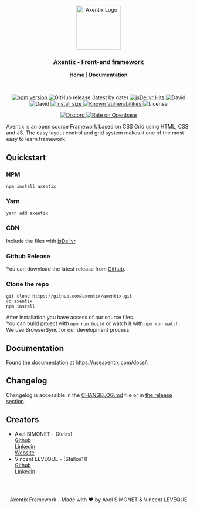 <p align="center">
  <a href="https://useaxentix.com/">
    <img src="https://useaxentix.com/img/axentix-250.png" alt="Axentix Logo" width="120" height="120">
  </a>
</p>

<h3 align="center">Axentix - Front-end framework</h3>

<p align="center">
  <a href="https://useaxentix.com/"><strong>Home</strong></a> |
  <a href="https://useaxentix.com/docs/"><strong>Documentation</strong></a>
</p>

<br>

<p align="center">
  <a href="https://badge.fury.io/js/axentix">
    <img src="https://badge.fury.io/js/axentix.svg" alt="npm version" />
  </a>
  <img src="https://img.shields.io/github/v/release/axentix/axentix" alt="GitHub release (latest by date)" />
  <a href="https://www.jsdelivr.com/package/npm/axentix">
    <img src="https://data.jsdelivr.com/v1/package/npm/axentix/badge?style=rounded" alt="jsDelivr Hits" />
  </a>
  <img src="https://img.shields.io/david/axentix/axentix" alt="David" />
  <img src="https://img.shields.io/david/dev/axentix/axentix" alt="David" />
  <a href="https://packagephobia.com/result?p=axentix">
    <img src="https://packagephobia.com/badge?p=axentix" alt="install size" />
  </a>
  <a href="https://snyk.io/test/github/axentix/axentix?targetFile=package.json">
    <img src="https://snyk.io/test/github/axentix/axentix/badge.svg?targetFile=package.json" alt="Known Vulnerabilities" />
  </a>
  <img src="https://img.shields.io/github/license/axentix/axentix" alt="License" />
</p>

<p align="center">
  <a href="https://discord.gg/8tgRDED">
    <img src="https://img.shields.io/discord/727545620683816980" alt="Discord" />
  </a>
  <a href="https://openbase.io/js/axentix?utm_source=embedded&utm_medium=badge&utm_campaign=rate-badge">
    <img src="https://badges.openbase.io/js/rating/axentix.svg" alt="Rate on Openbase" />
  </a>
</p>

Axentix is an open source Framework based on CSS Grid using HTML, CSS and JS. The easy layout control and grid system makes it one of the most easy to learn framework.

## Quickstart

### NPM
```
npm install axentix
```

### Yarn
```
yarn add axentix
```

### CDN

Include the files with [jsDelivr](https://www.jsdelivr.com/package/npm/axentix).

### Github Release  
You can download the latest release from [Github](https://github.com/axentix/axentix/releases/latest).

### Clone the repo
```
git clone https://github.com/axentix/axentix.git
cd axentix
npm install
```

After installation you have access of our source files.  
You can build project with `npm run build` or watch it with `npm run watch`.  
We use BrowserSync for our development process.

## Documentation

Found the documentation at <https://useaxentix.com/docs/>.  

## Changelog

Changelog is accessible in the [CHANGELOG.md](CHANGELOG.md) file or in [the release section](https://github.com/axentix/axentix/releases).

## Creators

- Axel SIMONET - (Xelzs)  
  [Github](https://github.com/Xelzs)  
  [Linkedin](https://www.linkedin.com/in/axel-simonet/)  
  [Website](https://axelsimonet.fr/)
- Vincent LEVEQUE - (Stallos11)  
  [Github](https://github.com/Stallos11)  
  [Linkedin](https://www.linkedin.com/in/leveque-vincent/)

<br>

___

<p align="center">
Axentix Framework - Made with ❤️ by Axel SIMONET & Vincent LEVEQUE
</p>
